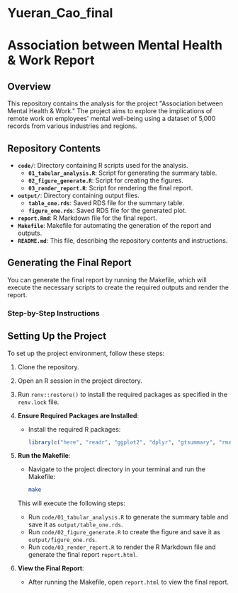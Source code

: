 # Yueran_Cao_final

# Association between Mental Health & Work Report

## Overview

This repository contains the analysis for the project "Association between Mental Health & Work." The project aims to explore the implications of remote work on employees' mental well-being using a dataset of 5,000 records from various industries and regions.

## Repository Contents

- **`code/`**: Directory containing R scripts used for the analysis.
  - **`01_tabular_analysis.R`**: Script for generating the summary table.
  - **`02_figure_generate.R`**: Script for creating the figures.
  - **`03_render_report.R`**: Script for rendering the final report.
- **`output/`**: Directory containing output files.
  - **`table_one.rds`**: Saved RDS file for the summary table.
  - **`figure_one.rds`**: Saved RDS file for the generated plot.
- **`report.Rmd`**: R Markdown file for the final report.
- **`Makefile`**: Makefile for automating the generation of the report and outputs.
- **`README.md`**: This file, describing the repository contents and instructions.

## Generating the Final Report

You can generate the final report by running the Makefile, which will execute the necessary scripts to create the required outputs and render the report.

### Step-by-Step Instructions
## Setting Up the Project

To set up the project environment, follow these steps:
1. Clone the repository.
2. Open an R session in the project directory.
3. Run `renv::restore()` to install the required packages as specified in the `renv.lock` file.

1. **Ensure Required Packages are Installed**:
   - Install the required R packages:
     ```r
     library(c("here", "readr", "ggplot2", "dplyr", "gtsummary", "rmarkdown"))
     ```

2. **Run the Makefile**:
   - Navigate to the project directory in your terminal and run the Makefile:
     ```sh
     make
     ```

   This will execute the following steps:
   - Run `code/01_tabular_analysis.R` to generate the summary table and save it as `output/table_one.rds`.
   - Run `code/02_figure_generate.R` to create the figure and save it as `output/figure_one.rds`.
   - Run `code/03_render_report.R` to render the R Markdown file and generate the final report `report.html`.

3. **View the Final Report**:
   - After running the Makefile, open `report.html` to view the final report.

